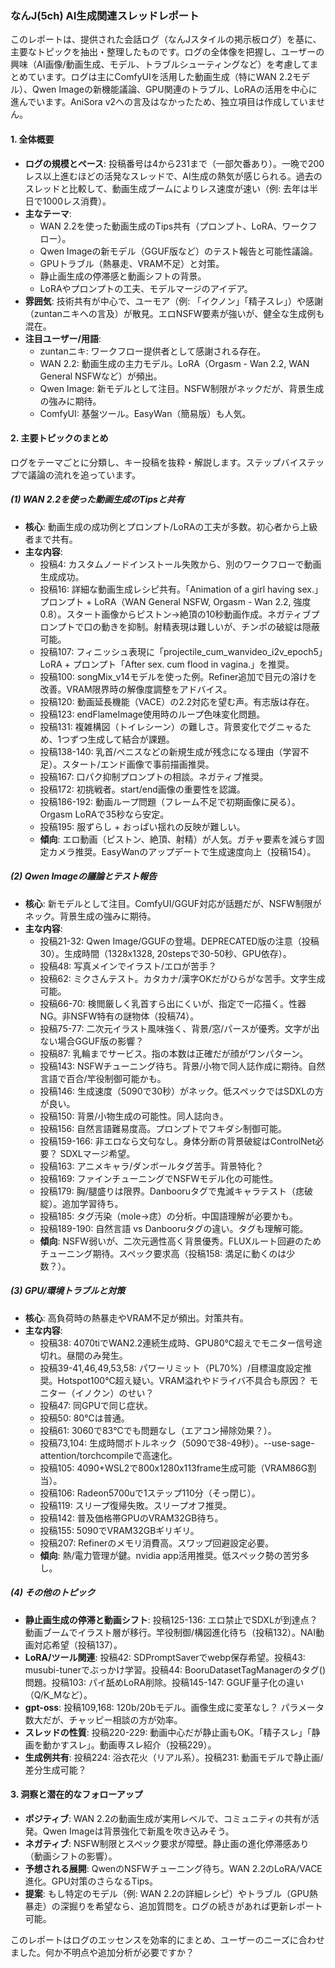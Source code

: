 ### なんJ(5ch) AI生成関連スレッドレポート

このレポートは、提供された会話ログ（なんJスタイルの掲示板ログ）を基に、主要なトピックを抽出・整理したものです。ログの全体像を把握し、ユーザーの興味（AI画像/動画生成、モデル、トラブルシューティングなど）を考慮してまとめています。ログは主にComfyUIを活用した動画生成（特にWAN 2.2モデル）、Qwen Imageの新機能議論、GPU関連のトラブル、LoRAの活用を中心に進んでいます。AniSora v2への言及はなかったため、独立項目は作成していません。

#### 1. 全体概要
- **ログの規模とペース**: 投稿番号は4から231まで（一部欠番あり）。一晩で200レス以上進むほどの活発なスレッドで、AI生成の熱気が感じられる。過去のスレッドと比較して、動画生成ブームによりレス速度が速い（例: 去年は半日で1000レス消費）。
- **主なテーマ**: 
  - WAN 2.2を使った動画生成のTips共有（プロンプト、LoRA、ワークフロー）。
  - Qwen Imageの新モデル（GGUF版など）のテスト報告と可能性議論。
  - GPUトラブル（熱暴走、VRAM不足）と対策。
  - 静止画生成の停滞感と動画シフトの背景。
  - LoRAやプロンプトの工夫、モデルマージのアイデア。
- **雰囲気**: 技術共有が中心で、ユーモア（例: 「イクノン」「精子スレ」）や感謝（zuntanニキへの言及）が散見。エロNSFW要素が強いが、健全な生成例も混在。
- **注目ユーザー/用語**: 
  - zuntanニキ: ワークフロー提供者として感謝される存在。
  - WAN 2.2: 動画生成の主力モデル。LoRA（Orgasm - Wan 2.2, WAN General NSFWなど）が頻出。
  - Qwen Image: 新モデルとして注目。NSFW制限がネックだが、背景生成の強みに期待。
  - ComfyUI: 基盤ツール。EasyWan（簡易版）も人気。

#### 2. 主要トピックのまとめ
ログをテーマごとに分類し、キー投稿を抜粋・解説します。ステップバイステップで議論の流れを追っています。

##### (1) WAN 2.2を使った動画生成のTipsと共有
- **核心**: 動画生成の成功例とプロンプト/LoRAの工夫が多数。初心者から上級者まで共有。
- **主な内容**:
  - 投稿4: カスタムノードインストール失敗から、別のワークフローで動画生成成功。
  - 投稿16: 詳細な動画生成レシピ共有。「Animation of a girl having sex.」プロンプト + LoRA（WAN General NSFW, Orgasm - Wan 2.2, 強度0.8）。スタート画像からピストン→絶頂の10秒動画作成。ネガティブプロンプトで口の動きを抑制。射精表現は難しいが、チンポの破綻は隠蔽可能。
  - 投稿107: フィニッシュ表現に「projectile_cum_wanvideo_i2v_epoch5」LoRA + プロンプト「After sex. cum flood in vagina.」を推奨。
  - 投稿100: songMix_v14モデルを使った例。Refiner追加で目元の溶けを改善。VRAM限界時の解像度調整をアドバイス。
  - 投稿120: 動画延長機能（VACE）の2.2対応を望む声。有志版は存在。
  - 投稿123: endFlameImage使用時のループ色味変化問題。
  - 投稿131: 複雑構図（トイレシーン）の難しさ。背景変化でグニャるため、1つずつ生成して結合が課題。
  - 投稿138-140: 乳首/ペニスなどの新規生成が残念になる理由（学習不足）。スタート/エンド画像で事前描画推奨。
  - 投稿167: 口パク抑制プロンプトの相談。ネガティブ推奨。
  - 投稿172: 初挑戦者。start/end画像の重要性を認識。
  - 投稿186-192: 動画ループ問題（フレーム不足で初期画像に戻る）。Orgasm LoRAで35秒なら安定。
  - 投稿195: 服ずらし + おっぱい揺れの反映が難しい。
  - **傾向**: エロ動画（ピストン、絶頂、射精）が人気。ガチャ要素を減らす固定カメラ推奨。EasyWanのアップデートで生成速度向上（投稿154）。

##### (2) Qwen Imageの議論とテスト報告
- **核心**: 新モデルとして注目。ComfyUI/GGUF対応が話題だが、NSFW制限がネック。背景生成の強みに期待。
- **主な内容**:
  - 投稿21-32: Qwen Image/GGUFの登場。DEPRECATED版の注意（投稿30）。生成時間（1328x1328, 20stepsで30-50秒、GPU依存）。
  - 投稿48: 写真メインでイラスト/エロが苦手？
  - 投稿62: ミクさんテスト。カタカナ/漢字OKだがひらがな苦手。文字生成可能。
  - 投稿66-70: 検閲厳しく乳首すら出にくいが、指定で一応描く。性器NG。非NSFW特有の謎物体（投稿74）。
  - 投稿75-77: 二次元イラスト風味強く、背景/窓/パースが優秀。文字が出ない場合GGUF版の影響？
  - 投稿87: 乳輪までサービス。指の本数は正確だが顔がワンパターン。
  - 投稿143: NSFWチューニング待ち。背景/小物で同人誌作成に期待。自然言語で百合/竿役制御可能かも。
  - 投稿146: 生成速度（5090で30秒）がネック。低スペックではSDXLの方が良い。
  - 投稿150: 背景/小物生成の可能性。同人誌向き。
  - 投稿156: 自然言語難易度高。プロンプトでフキダシ制御可能。
  - 投稿159-166: 非エロなら文句なし。身体分断の背景破綻はControlNet必要？ SDXLマージ希望。
  - 投稿163: アニメキャラ/ダンボールタグ苦手。背景特化？
  - 投稿169: ファインチューニングでNSFWモデル化の可能性。
  - 投稿179: 胸/腿盛りは限界。Danbooruタグで鬼滅キャラテスト（痣破綻）。追加学習待ち。
  - 投稿185: タグ汚染（mole→痣）の分析。中国語理解が必要かも。
  - 投稿189-190: 自然言語 vs Danbooruタグの違い。タグも理解可能。
  - **傾向**: NSFW弱いが、二次元適性高く背景優秀。FLUXルート回避のためチューニング期待。スペック要求高（投稿158: 満足に動くのは少数？）。

##### (3) GPU/環境トラブルと対策
- **核心**: 高負荷時の熱暴走やVRAM不足が頻出。対策共有。
- **主な内容**:
  - 投稿38: 4070tiでWAN2.2連続生成時、GPU80℃超えでモニター信号途切れ。昼間のみ発生。
  - 投稿39-41,46,49,53,58: パワーリミット（PL70%）/目標温度設定推奨。Hotspot100℃超え疑い。VRAM溢れやドライバ不具合も原因？ モニター（イノクン）のせい？
  - 投稿47: 同GPUで同じ症状。
  - 投稿50: 80℃は普通。
  - 投稿61: 3060で83℃でも問題なし（エアコン掃除効果？）。
  - 投稿73,104: 生成時間ボトルネック（5090で38-49秒）。--use-sage-attention/torchcompileで高速化。
  - 投稿105: 4090+WSL2で800x1280x113frame生成可能（VRAM86G割当）。
  - 投稿106: Radeon5700uで1ステップ110分（そっ閉じ）。
  - 投稿119: スリープ復帰失敗。スリープオフ推奨。
  - 投稿142: 普及価格帯GPUのVRAM32GB待ち。
  - 投稿155: 5090でVRAM32GBギリギリ。
  - 投稿207: Refinerのメモリ消費高。スワップ回避設定必要。
  - **傾向**: 熱/電力管理が鍵。nvidia app活用推奨。低スペック勢の苦労多し。

##### (4) その他のトピック
- **静止画生成の停滞と動画シフト**: 投稿125-136: エロ禁止でSDXLが到達点？ 動画ブームでイラスト層が移行。竿役制御/構図進化待ち（投稿132）。NAI動画対応希望（投稿137）。
- **LoRA/ツール関連**: 投稿42: SDPromptSaverでwebp保存希望。投稿43: musubi-tunerでぶっかけ学習。投稿44: BooruDatasetTagManagerのタグ()問題。投稿103: パイ舐めLoRA削除。投稿145-147: GGUF量子化の違い（Q/K_Mなど）。
- **gpt-oss**: 投稿109,168: 120b/20bモデル。画像生成に変革なし？ パラメータ数大だが、チャッピー相談の方が効率。
- **スレッドの性質**: 投稿220-229: 動画中心だが静止画もOK。「精子スレ」「静画を動かすスレ」。動画専スレ紹介（投稿229）。
- **生成例共有**: 投稿224: 浴衣花火（リアル系）。投稿231: 動画モデルで静止画/差分生成可能？

#### 3. 洞察と潜在的なフォローアップ
- **ポジティブ**: WAN 2.2の動画生成が実用レベルで、コミュニティの共有が活発。Qwen Imageは背景強化で新風を吹き込みそう。
- **ネガティブ**: NSFW制限とスペック要求が障壁。静止画の進化停滞感あり（動画シフトの影響）。
- **予想される展開**: QwenのNSFWチューニング待ち。WAN 2.2のLoRA/VACE進化。GPU対策のさらなるTips。
- **提案**: もし特定のモデル（例: WAN 2.2の詳細レシピ）やトラブル（GPU熱暴走）の深掘りを希望なら、追加質問を。ログの続きがあれば更新レポート可能。

このレポートはログのエッセンスを効率的にまとめ、ユーザーのニーズに合わせました。何か不明点や追加分析が必要ですか？